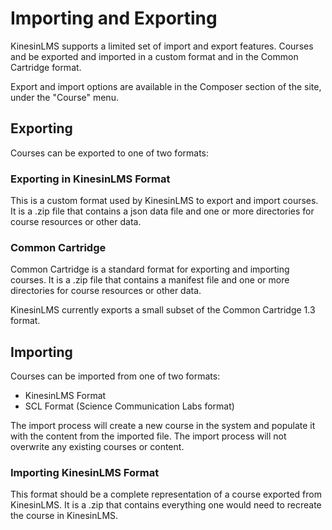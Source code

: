 # Importing and Exporting

KinesinLMS supports a limited set of import and export features. Courses and be
exported and imported in a custom format and in the Common Cartridge format.

Export and import options are available in the Composer section of the site, under
the "Course" menu.

## Exporting

Courses can be exported to one of two formats:

### Exporting in KinesinLMS Format

This is a custom format used by KinesinLMS to export and import courses. It is a .zip file that
contains a json data file and one or more directories for course resources or other data.

### Common Cartridge

Common Cartridge is a standard format for exporting and importing courses. It is a .zip file that
contains a manifest file and one or more directories for course resources or other data.

KinesinLMS currently exports a small subset of the Common Cartridge 1.3 format.

## Importing

Courses can be imported from one of two formats:

- KinesinLMS Format
- SCL Format (Science Communication Labs format)

The import process will create a new course in the system and populate it with the content from the
imported file. The import process will not overwrite any existing courses or content.

### Importing KinesinLMS Format

This format should be a complete representation of a course exported from KinesinLMS. It is a .zip
that contains everything one would need to recreate the course in KinesinLMS.
